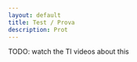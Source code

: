 ```yaml
---
layout: default
title: Test / Prova
description: Prot
---
```


TODO: watch the TI videos about this

